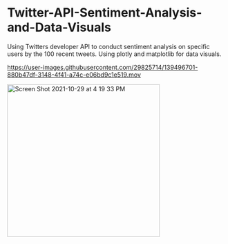 # Twitter-API-Sentiment-Analysis-and-Data-Visuals
Using Twitters developer API to conduct sentiment analysis on specific users by the 100 recent tweets. Using plotly and matplotlib for data visuals.


https://user-images.githubusercontent.com/29825714/139496701-880b47df-3148-4f41-a74c-e06bd9c1e519.mov




<img width="353" alt="Screen Shot 2021-10-29 at 4 19 33 PM" src="https://user-images.githubusercontent.com/29825714/139496999-e03e0a65-ce44-4666-9282-523c556742d4.png">
